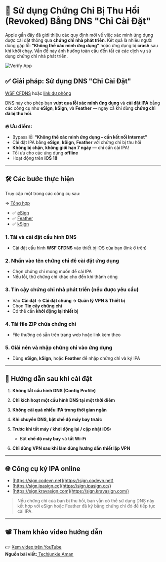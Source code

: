 # 🚀 Sử dụng Chứng Chỉ Bị Thu Hồi (Revoked) Bằng DNS "Chỉ Cài Đặt"

Apple gần đây đã giới thiệu các quy định mới về việc xác minh ứng dụng được cài đặt thông qua **chứng chỉ nhà phát triển**. Kết quả là nhiều người dùng gặp lỗi **“Không thể xác minh ứng dụng”** hoặc ứng dụng bị **crash** sau khi khởi chạy. Vấn đề này ảnh hưởng toàn cầu đến tất cả các dịch vụ sử dụng chứng chỉ nhà phát triển.

![Verify App](https://drphe.github.io/KhoIPA/common/assets/img/verifyapp.jpg)

## ✅ Giải pháp: Sử dụng DNS "Chỉ Cài Đặt"

[WSF CFDNS](https://wsfteam.xyz/files/configurationprofiles/CFDNS-CP144.mobileconfig)
hoặc [link dự phòng](https://drphe.github.io/KhoIPA/upload/CFDNS-CP144.mobileconfig)

DNS này cho phép bạn **vượt qua lỗi xác minh ứng dụng** và **cài đặt IPA** bằng các công cụ như **eSign**, **kSign**, và **Feather** — ngay cả khi dùng **chứng chỉ đã bị thu hồi**.

### 🔥 Ưu điểm:

* Bypass lỗi **“Không thể xác minh ứng dụng – cần kết nối Internet”**
* Cài đặt IPA bằng **eSign**, **kSign**, **Feather** với chứng chỉ bị thu hồi
* **Không bị chặn**, **không giới hạn 7 ngày** — chỉ cần cài IPA!
* Tối ưu cho các ứng dụng **offline**
* Hoạt động trên **iOS 18**

---

## 🛠️ Các bước thực hiện

Truy cập một trong các công cụ sau:

=> <a href="#" data-url="allsetupipa.md" class="news-item-link"> Tổng hợp </a>


* ✅ [eSign](https://techybuff.com/esign/)
* ✅ [Feather](https://techybuff.com/feather/)
* ✅ [kSign](https://techybuff.com/ksign/)

### 1\. Tải và cài đặt cấu hình DNS

* Cài đặt cấu hình **WSF CFDNS** vào thiết bị iOS của bạn (link ở trên)

### 2\. Nhấn vào tên chứng chỉ để cài đặt ứng dụng

* Chọn chứng chỉ mong muốn để cài IPA
* Nếu lỗi, thử chứng chỉ khác cho đến khi thành công

### 3\. Tin cậy chứng chỉ nhà phát triển (nếu được yêu cầu)

* Vào **Cài đặt → Cài đặt chung → Quản lý VPN \& Thiết bị**
* Chọn **Tin cậy chứng chỉ**
* Có thể cần **khởi động lại thiết bị**

### 4\. Tải file ZIP chứa chứng chỉ

* File thường có sẵn trên trang web hoặc link kèm theo

### 5\. Giải nén và nhập chứng chỉ vào ứng dụng

* Dùng **eSign**, **kSign**, hoặc **Feather** để nhập chứng chỉ và ký IPA

---

## 📌 Hướng dẫn sau khi cài đặt

1. **Không tắt cấu hình DNS (Config Profile)**
2. **Chỉ kích hoạt một cấu hình DNS tại một thời điểm**
3. **Không cài quá nhiều IPA trong thời gian ngắn**
4. **Khi chuyển DNS, bật chế độ máy bay trước**
5. **Trước khi tắt máy / khởi động lại / cập nhật iOS:**

   * Bật **chế độ máy bay** và **tắt Wi-Fi**

6. **Chỉ dùng VPN sau khi làm đúng hướng dẫn thiết lập VPN**

---

## 🌐 Công cụ ký IPA online

* [https://sign.codevn.net](https://sign.codevn.net)
* [https://sign.ipasign.cc](https://sign.ipasign.cc/)
* [https://sign.kravasign.com](https://sign.kravasign.com/)

> Nếu chứng chỉ của bạn bị thu hồi, bạn vẫn có thể sử dụng DNS này kết hợp với eSign hoặc Feather đã ký bằng chứng chỉ đó để tiếp tục cài IPA.

---

## 📽️ Tham khảo video hướng dẫn

👉 [Xem video trên YouTube](https://www.youtube.com/watch?v=HXnNqb05ios)  
**Nguồn bài viết:**[ Techjunkie Aman](https://t.me/TheTechjunkieAman)

